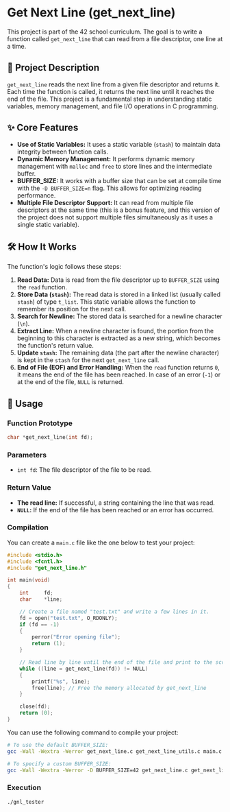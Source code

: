 # Get Next Line (get_next_line)

This project is part of the 42 school curriculum. The goal is to write a function called `get_next_line` that can read from a file descriptor, one line at a time.

## 📝 Project Description

`get_next_line` reads the next line from a given file descriptor and returns it. Each time the function is called, it returns the next line until it reaches the end of the file. This project is a fundamental step in understanding static variables, memory management, and file I/O operations in C programming.

## ✨ Core Features

- **Use of Static Variables:** It uses a static variable (`stash`) to maintain data integrity between function calls.
- **Dynamic Memory Management:** It performs dynamic memory management with `malloc` and `free` to store lines and the intermediate buffer.
- **BUFFER_SIZE:** It works with a buffer size that can be set at compile time with the `-D BUFFER_SIZE=n` flag. This allows for optimizing reading performance.
- **Multiple File Descriptor Support:** It can read from multiple file descriptors at the same time (this is a bonus feature, and this version of the project does not support multiple files simultaneously as it uses a single static variable).

## 🛠️ How It Works

The function's logic follows these steps:

1.  **Read Data:** Data is read from the file descriptor up to `BUFFER_SIZE` using the `read` function.
2.  **Store Data (`stash`):** The read data is stored in a linked list (usually called `stash`) of type `t_list`. This static variable allows the function to remember its position for the next call.
3.  **Search for Newline:** The stored data is searched for a newline character (`\n`).
4.  **Extract Line:** When a newline character is found, the portion from the beginning to this character is extracted as a new string, which becomes the function's return value.
5.  **Update `stash`:** The remaining data (the part after the newline character) is kept in the `stash` for the next `get_next_line` call.
6.  **End of File (EOF) and Error Handling:** When the `read` function returns `0`, it means the end of the file has been reached. In case of an error (`-1`) or at the end of the file, `NULL` is returned.

## 🚀 Usage

### Function Prototype

```c
char *get_next_line(int fd);
```

### Parameters

- `int fd`: The file descriptor of the file to be read.

### Return Value

- **The read line:** If successful, a string containing the line that was read.
- **`NULL`:** If the end of the file has been reached or an error has occurred.

### Compilation

You can create a `main.c` file like the one below to test your project:

```c
#include <stdio.h>
#include <fcntl.h>
#include "get_next_line.h"

int main(void)
{
    int     fd;
    char    *line;

    // Create a file named "test.txt" and write a few lines in it.
    fd = open("test.txt", O_RDONLY);
    if (fd == -1)
    {
        perror("Error opening file");
        return (1);
    }

    // Read line by line until the end of the file and print to the screen
    while ((line = get_next_line(fd)) != NULL)
    {
        printf("%s", line);
        free(line); // Free the memory allocated by get_next_line
    }

    close(fd);
    return (0);
}
```

You can use the following command to compile your project:

```bash
# To use the default BUFFER_SIZE:
gcc -Wall -Wextra -Werror get_next_line.c get_next_line_utils.c main.c -o gnl_tester

# To specify a custom BUFFER_SIZE:
gcc -Wall -Wextra -Werror -D BUFFER_SIZE=42 get_next_line.c get_next_line_utils.c main.c -o gnl_tester
```

### Execution

```bash
./gnl_tester
```




  
